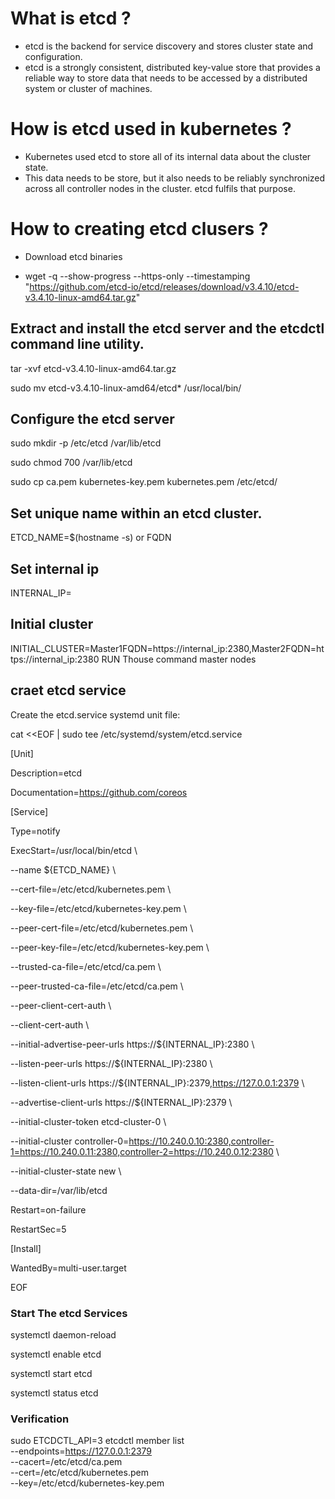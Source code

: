 # What is etcd ?
- etcd is the backend for service discovery and stores cluster state and configuration.
- etcd is a strongly consistent, distributed key-value store that provides a reliable way to store data that needs to be accessed by a distributed system or cluster of machines.

# How is etcd used in kubernetes ?
- Kubernetes used etcd to store all of its internal data about the cluster state.
- This data needs to be store, but it also needs to be reliably synchronized across all controller nodes in the cluster. etcd fulfils that purpose.

# How to creating etcd clusers ?
- Download etcd binaries

- wget -q --show-progress --https-only --timestamping \
  "https://github.com/etcd-io/etcd/releases/download/v3.4.10/etcd-v3.4.10-linux-amd64.tar.gz"

## Extract and install the etcd server and the etcdctl command line utility.

  tar -xvf etcd-v3.4.10-linux-amd64.tar.gz

  sudo mv etcd-v3.4.10-linux-amd64/etcd* /usr/local/bin/

## Configure the etcd server
  
  sudo mkdir -p /etc/etcd /var/lib/etcd
  
  sudo chmod 700 /var/lib/etcd
  
  sudo cp ca.pem kubernetes-key.pem kubernetes.pem /etc/etcd/

## Set unique name within an etcd cluster.
  
  ETCD_NAME=$(hostname -s) or FQDN

## Set internal ip
  
  INTERNAL_IP=

## Initial cluster
  
   INITIAL_CLUSTER=Master1FQDN=https://internal_ip:2380,Master2FQDN=https://internal_ip:2380
   RUN Thouse command master nodes

## craet etcd service 
Create the etcd.service systemd unit file:

cat <<EOF | sudo tee /etc/systemd/system/etcd.service

[Unit]

Description=etcd

Documentation=https://github.com/coreos

[Service]

Type=notify

ExecStart=/usr/local/bin/etcd \\

  --name ${ETCD_NAME} \\

  --cert-file=/etc/etcd/kubernetes.pem \\

  --key-file=/etc/etcd/kubernetes-key.pem \\

  --peer-cert-file=/etc/etcd/kubernetes.pem \\

  --peer-key-file=/etc/etcd/kubernetes-key.pem \\

  --trusted-ca-file=/etc/etcd/ca.pem \\

  --peer-trusted-ca-file=/etc/etcd/ca.pem \\

  --peer-client-cert-auth \\

  --client-cert-auth \\

  --initial-advertise-peer-urls https://${INTERNAL_IP}:2380 \\

  --listen-peer-urls https://${INTERNAL_IP}:2380 \\

  --listen-client-urls https://${INTERNAL_IP}:2379,https://127.0.0.1:2379 \\

  --advertise-client-urls https://${INTERNAL_IP}:2379 \\
  
  --initial-cluster-token etcd-cluster-0 \\

  --initial-cluster controller-0=https://10.240.0.10:2380,controller-1=https://10.240.0.11:2380,controller-2=https://10.240.0.12:2380 \\

  --initial-cluster-state new \\

  --data-dir=/var/lib/etcd

Restart=on-failure

RestartSec=5

[Install]

WantedBy=multi-user.target

EOF

### Start The etcd Services 

systemctl daemon-reload

systemctl enable etcd

systemctl start etcd

systemctl status etcd

### Verification

sudo ETCDCTL_API=3 etcdctl member list \
  --endpoints=https://127.0.0.1:2379 \
  --cacert=/etc/etcd/ca.pem \
  --cert=/etc/etcd/kubernetes.pem \
  --key=/etc/etcd/kubernetes-key.pem